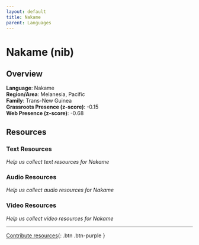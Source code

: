 ```yaml
---
layout: default
title: Nakame
parent: Languages
---
```


# Nakame (nib)

## Overview

**Language**: Nakame  
**Region/Area**: Melanesia, Pacific  
**Family**: Trans-New Guinea  
**Grassroots Presence (z-score)**: -0.15  
**Web Presence (z-score)**: -0.68  

## Resources

### Text Resources
*Help us collect text resources for Nakame*

### Audio Resources
*Help us collect audio resources for Nakame*

### Video Resources
*Help us collect video resources for Nakame*

---

[Contribute resources](https://forms.office.com/e/1SfLJx3u1r){: .btn .btn-purple }
